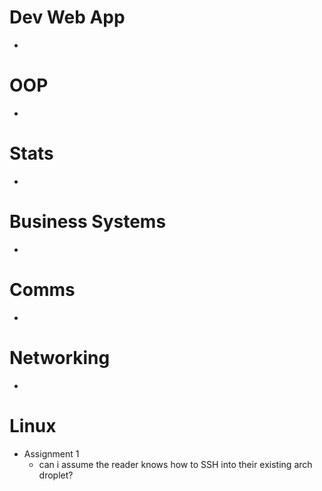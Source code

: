 
# Dev Web App
- 
# OOP
- 
# Stats
- 
# Business Systems
- 
# Comms
- 
# Networking
- 
# Linux
- Assignment 1
	- can i assume the reader knows how to SSH into their existing arch droplet?